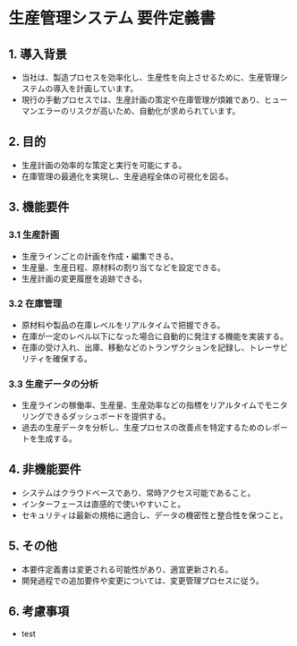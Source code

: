 # 生産管理システム 要件定義書

## 1. 導入背景
- 当社は、製造プロセスを効率化し、生産性を向上させるために、生産管理システムの導入を計画しています。
- 現行の手動プロセスでは、生産計画の策定や在庫管理が煩雑であり、ヒューマンエラーのリスクが高いため、自動化が求められています。

## 2. 目的
- 生産計画の効率的な策定と実行を可能にする。
- 在庫管理の最適化を実現し、生産過程全体の可視化を図る。

## 3. 機能要件
### 3.1 生産計画
- 生産ラインごとの計画を作成・編集できる。
- 生産量、生産日程、原材料の割り当てなどを設定できる。
- 生産計画の変更履歴を追跡できる。

### 3.2 在庫管理
- 原材料や製品の在庫レベルをリアルタイムで把握できる。
- 在庫が一定のレベル以下になった場合に自動的に発注する機能を実装する。
- 在庫の受け入れ、出庫、移動などのトランザクションを記録し、トレーサビリティを確保する。

### 3.3 生産データの分析
- 生産ラインの稼働率、生産量、生産効率などの指標をリアルタイムでモニタリングできるダッシュボードを提供する。
- 過去の生産データを分析し、生産プロセスの改善点を特定するためのレポートを生成する。

## 4. 非機能要件
- システムはクラウドベースであり、常時アクセス可能であること。
- インターフェースは直感的で使いやすいこと。
- セキュリティは最新の規格に適合し、データの機密性と整合性を保つこと。

## 5. その他
- 本要件定義書は変更される可能性があり、適宜更新される。
- 開発過程での追加要件や変更については、変更管理プロセスに従う。

## 6. 考慮事項
- test
